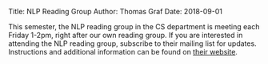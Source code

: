 Title: NLP Reading Group
Author: Thomas Graf
Date: 2018-09-01

This semester, the NLP reading group in the CS department is meeting each Friday 1-2pm, right after our own reading group.
If you are interested in attending the NLP reading group, subscribe to their mailing list for updates.
Instructions and additional information can be found on [their website](https://sites.google.com/site/nlpsbureadinggroup/).
